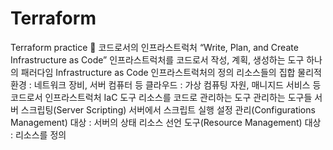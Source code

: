 # Terraform
Terraform practice 🐳
코드로서의 인프라스트럭처
“Write, Plan, and Create Infrastructure as Code”
인프라스트럭처를 코드로서 작성, 계획, 생성하는 도구
하나의 패러다임
Infrastructure as Code
인프라스트럭처의 정의
리소스들의 집합
물리적 환경 : 네트워크 장비, 서버 컴퓨터 등
클라우드 : 가상 컴퓨팅 자원, 매니지드 서비스 등
코드로서 인프라스트럭처 IaC 도구
리소스를 코드로 관리하는 도구
관리하는 도구들
서버 스크립팅(Server Scripting)
서버에서 스크립트 실행
설정 관리(Configurations Management)
대상 : 서버의 상태
리소스 선언 도구(Resource Management)
대상 : 리소스를 정의
